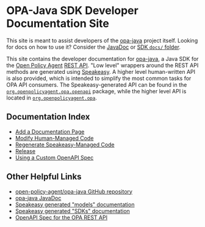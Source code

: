 # OPA-Java SDK Developer Documentation Site

This site is meant to assist developers of the [opa-java](https://github.com/open-policy-agent/opa-java/) project itself. Looking for docs on how to use it? Consider the [JavaDoc](./javadoc) or [SDK `docs/` folder](https://github.com/open-policy-agent/opa-java/tree/main/docs).

This site contains the developer documentation for [opa-java](https://github.com/open-policy-agent/opa-java/), a Java SDK for the [Open Policy Agent](https://www.openpolicyagent.org/) [REST API](https://www.openpolicyagent.org/docs/latest/rest-api/). "Low level" wrappers around the REST API methods are generated using [Speakeasy](https://www.speakeasyapi.dev/). A higher level human-written API is also provided, which is intended to simplify the most common tasks for OPA API consumers. The Speakeasy-generated API can be found in the [`org.openpolicyagent.opa.openapi`](https://open-policy-agent.github.io/opa-java/javadoc/org/openpolicyagent/opa/openapi/package-summary.html) package, while the higher level API is located in [`org.openpolicyagent.opa`](https://open-policy-agent.github.io/opa-java/javadoc/org/openpolicyagent/opa/package-summary.html).

## Documentation Index

- [Add a Documentation Page](maintenance/add-doc.md)
- [Modify Human-Managed Code](maintenance/change-managed.md)
- [Regenerate Speakeasy-Managed Code](maintenance/change-speakeasy.md)
- [Release](maintenance/releases.md)
- [Using a Custom OpenAPI Spec](https://www.rfc-editor.org/rfc/rfc3986#section-3)

## Other Helpful Links

* [open-policy-agent/opa-java GitHub repository](https://github.com/open-policy-agent/opa-java)
* [opa-java JavaDoc](https://open-policy-agent.github.io/opa-java/javadoc/)
* [Speakeasy generated "models" documentation](./models/)
* [Speakeasy generated "SDKs" documentation](./sdks/)
* [OpenAPI Spec for the OPA REST API](https://github.com/open-policy-agent/eopa/tree/main/openapi)

